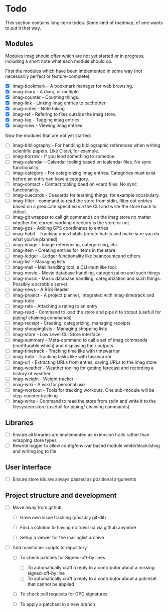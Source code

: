 # Todo

This section contains long-term todos. Some kind of roadmap, of one wants to put it that way.

## Modules

Modules imag should offer which are not yet started or in progress, including a short note what each module should do.

First the modules which have been implemented in some way (not necessarily perfect or feature-complete):

- [x] imag-bookmark - A bookmark manager for web browsing.
- [x] imag-diary - A diary, or multiple.
- [x] imag-counter - Counting things.
- [x] imag-link - Linking imag entries to eachother
- [x] imag-notes - Note taking
- [x] imag-ref - Refering to files outside the imag store.
- [x] imag-tag - Tagging imag entries
- [x] imag-view - Viewing imag entries

Now the modules that are not yet started:

- [ ] imag-bibliography - For handling bibliographic references when writing scientific papers. Like Citavi, for example.
- [ ] imag-borrow - If you lend something to someone.
- [ ] imag-calendar - Calendar tooling based on icalendar files. No sync functionality.
- [ ] imag-category - For categroizing imag entries. Categories must exist before an entry can have a category.
- [ ] imag-contact - Contact tooling baed on vcard files. No sync functionality.
- [ ] imag-cuecards - Cuecards for learning things, for example vocabulary.
- [ ] imag-filter - command to read the store from stdin, filter out entries based on a predicate specified via the CLI and write the store back to stdout.
- [ ] imag-git wrapper to call git commands on the imag store no matter whether the current working directory is the store or not
- [ ] imag-gps - Adding GPS coordinates to entries
- [ ] imag-habit - Tracking ones habits (create habits and make sure you do what you've planned)
- [ ] imag-image - Image referencing, categorizing, etc.
- [ ] imag-item - Creating entries for Items in the store
- [ ] imag-ledger - Ledger functionality like beancountcand others
- [ ] imag-list - Managing lists
- [ ] imag-mail - Mail handling tool, a CLI-mutt like tool.
- [ ] imag-movie - Movie database handling, categorization and such things
- [ ] imag-music - Music database handling, categorization and such things. Possibly a scrobble server.
- [ ] imag-news - A RSS Reader
- [ ] imag-project - A project planner, integrated with imag-timetrack and imag-todo
- [ ] imag-rate - Attaching a rating to an entry
- [ ] imag-read - Command to load the store and pipe it to stdout (usefull for piping/ chaining commands)
- [ ] imag-receipt - Creating, categorizing, managing receipts
- [ ] imag-shoppinglists - Managing shopping lists
- [ ] imag-store - Low Level CLI Store interface
- [ ] imag-summary - Meta-command to call a set of imag commands (confifurable which) and displaying their outputs
- [ ] imag-timetrack - Tracking time like with timewarrior
- [ ] imag-todo - Tracking tasks like with taskwarrior
- [ ] imag-url - Extracting URLs from enties, saving URLs to the imag store
- [ ] imag-weather - Weather tooling for getting forecast and recording a history of weather
- [ ] imag-weight - Weight tracker
- [ ] imag-wiki - A wiki for personal use
- [ ] imag-workout - Tools for tracking workouts. One sub-module will be step-counter tracking
- [ ] imag-write - Command to read the store from stdin and write it to the filesystem store (usefull for piping/ chaining commands)

## Libraries

- [ ] Ensure all libraries are implemented as extension traits rather than wrapping store types
- [ ] Rewrite logger to allow config/env-var based module white/blacklisting and writing log to file

## User Interface

- [ ] Ensure store ids are always passed as positional arguments

## Project structure and development

- [ ] Move away from github
  - [ ] Have own issue tracking (possibly git-dit)
  - [ ] Find a solution to having no travis-ci via github anymore

  - [ ] Setup a viewer for the mailinglist archive
- [ ] Add maintainer scripts to repository
  - [ ] To check patches for Signed-off-by lines
    - [ ] To automatically craft a reply to a contributor about a missing signed-off-by line
    - [ ] To automatically craft a reply to a contributor about a patchset that cannot be applied
  - [ ] To check pull requests for GPG signatures
  - [ ] To apply a patchset in a new branch

